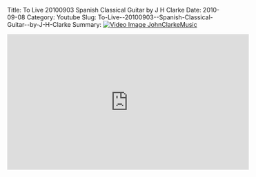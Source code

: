 Title: To Live  20100903  Spanish Classical Guitar  by J H Clarke
Date: 2010-09-08
Category: Youtube
Slug: To-Live--20100903--Spanish-Classical-Guitar--by-J-H-Clarke
Summary: <a href="/To-Live--20100903--Spanish-Classical-Guitar--by-J-H-Clarke.html"><img src="https://i.ytimg.com/vi/oKBmhPIrAWY/hqdefault.jpg" alt="Video Image JohnClarkeMusic"></a>

<iframe width="560" height="315" src="https://www.youtube.com/embed/oKBmhPIrAWY" title="YouTube video player" frameborder="0" allow="accelerometer; autoplay; clipboard-write; encrypted-media; gyroscope; picture-in-picture" allowfullscreen></iframe>

